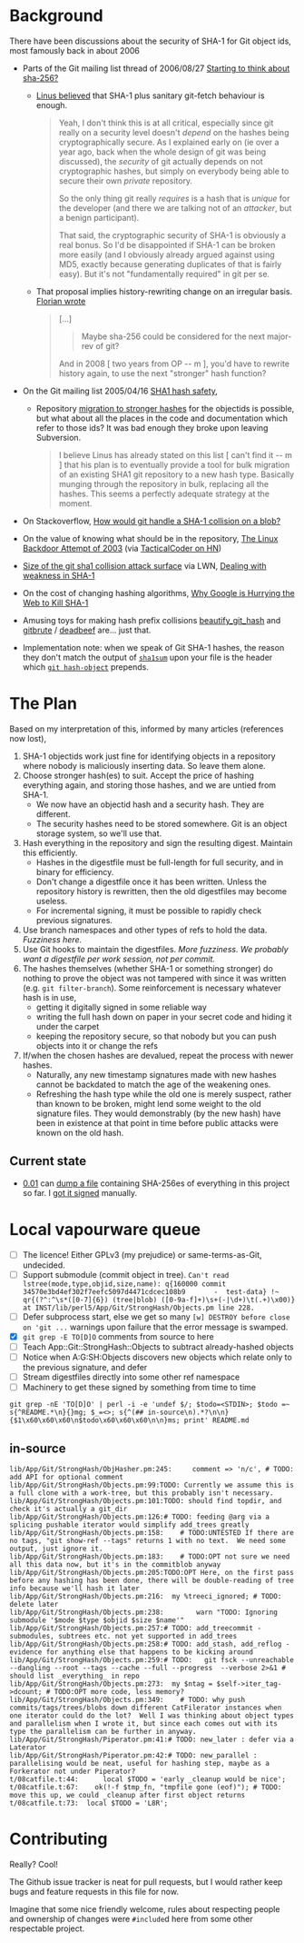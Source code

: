 # Background

There have been discussions about the security of SHA-1 for Git object ids, most famously back in about 2006

* Parts of the Git mailing list thread of 2006/08/27 [Starting to think about sha-256?](http://thread.gmane.org/gmane.comp.version-control.git/26106)
    * [Linus believed](http://thread.gmane.org/gmane.comp.version-control.git/26106/focus=26204) that SHA-1 plus sanitary git-fetch behaviour is enough.

		> Yeah, I don't think this is at all critical, especially since git really on a security level doesn't _depend_ on the hashes being cryptographically secure. As I explained early on (ie over a year ago, back when the whole design of git was being discussed), the _security_ of git actually depends on not cryptographic hashes, but simply on everybody being able to secure their own _private_ repository.
		>
		> So the only thing git really _requires_ is a hash that is _unique_ for the developer (and there we are talking not of an _attacker_, but a benign participant).
		>
		> That said, the cryptographic security of SHA-1 is obviously a real bonus.  So I'd be disappointed if SHA-1 can be broken more easily (and I obviously already argued against using MD5, exactly because generating duplicates of that is fairly easy). But it's not "fundamentally required" in git per se.

    * That proposal implies history-rewriting change on an irregular basis.  [Florian wrote](http://thread.gmane.org/gmane.comp.version-control.git/26106/focus=26204)

		>[...]
		>> Maybe sha-256 could be considered for the next major-rev of git?
		>
		> And in 2008 [ two years from OP -- m ], you'd have to rewrite history again, to use the next "stronger" hash function?

* On the Git mailing list 2005/04/16 [SHA1 hash safety](http://thread.gmane.org/gmane.comp.version-control.git/295),
    * Repository [migration to stronger hashes](http://thread.gmane.org/gmane.comp.version-control.git/295/focus=368) for the objectids is possible, but what about all the places in the code and documentation which refer to those ids?  It was bad enough they broke upon leaving Subversion.

		> I believe Linus has already stated on this list [ can't find it -- m ] that his plan is to eventually provide a tool for bulk migration of an existing SHA1 git repository to a new hash type.  Basically munging through the repository in bulk, replacing all the hashes.  This seems a perfectly adequate strategy at the moment.

* On Stackoverflow, [How would git handle a SHA-1 collision on a blob?](http://stackoverflow.com/a/9392525)
* On the value of knowing what should be in the repository, [The Linux Backdoor Attempt of 2003](https://freedom-to-tinker.com/blog/felten/the-linux-backdoor-attempt-of-2003/) (via [TacticalCoder on HN](https://news.ycombinator.com/item?id=7628161))
* [Size of the git sha1 collision attack surface](http://joeyh.name/blog/entry/size_of_the_git_sha1_collision_attack_surface/) via LWN, [Dealing with weakness in SHA-1](https://lwn.net/Articles/337745/)
* On the cost of changing hashing algorithms, [Why Google is Hurrying the Web to Kill SHA-1](https://konklone.com/post/why-google-is-hurrying-the-web-to-kill-sha-1)
* Amusing toys for making hash prefix collisions [beautify_git_hash](https://github.com/vog/beautify_git_hash) and [gitbrute](https://github.com/bradfitz/gitbrute) / [deadbeef](https://github.com/bradfitz/deadbeef) are...  just that.
* Implementation note: when we speak of Git SHA-1 hashes, the reason they don't match the output of [`sha1sum`](https://en.wikipedia.org/wiki/Sha1sum#External_links) upon your file is the header which [`git hash-object`](http://git-scm.com/docs/git-hash-object) prepends.

# The Plan

Based on my interpretation of this, informed by many articles (references now lost),

1. SHA-1 objectids work just fine for identifying objects in a repository where nobody is maliciously inserting data.  So leave them alone.
2. Choose stronger hash(es) to suit.  Accept the price of hashing everything again, and storing those hashes, and we are untied from SHA-1.
    * We now have an objectid hash and a security hash.  They are different.
    * The security hashes need to be stored somewhere.  Git is an object storage system, so we'll use that.
3. Hash everything in the repository and sign the resulting digest.  Maintain this efficiently.
    * Hashes in the digestfile must be full-length for full security, and in binary for efficiency.
    * Don't change a digestfile once it has been written.  Unless the repository history is rewritten, then the old digestfiles may become useless.
    * For incremental signing, it must be possible to rapidly check previous signatures.
4. Use branch namespaces and other types of refs to hold the data.  *Fuzziness here.*
5. Use Git hooks to maintain the digestfiles.  *More fuzziness.  We probably want a digestfile per work session, not per commit.*
6. The hashes themselves (whether SHA-1 or something stronger) do nothing to prove the object was not tampered with since it was written (e.g. `git filter-branch`).  Some reinforcement is necessary whatever hash is in use,
    * getting it digitally signed in some reliable way
    * writing the full hash down on paper in your secret code and hiding it under the carpet
    * keeping the repository secure, so that nobody but you can push objects into it or change the refs
7. If/when the chosen hashes are devalued, repeat the process with newer hashes.
    * Naturally, any new timestamp signatures made with new hashes cannot be backdated to match the age of the weakening ones.
    * Refreshing the hash type while the old one is merely suspect, rather than known to be broken, might lend some weight to the old signature files.  They would demonstrably (by the new hash) have been in existence at that point in time before public attacks were known on the old hash.

## Current state

* [0.01](https://github.com/mcast/git-stronghash/releases/tag/0.01) can [dump a file](https://github.com/mcast/git-stronghash/commit/56b081522d854be9084470b23ad72880a35723cd) containing SHA-256es of everything in this project so far.  I [got it signed](http://virtual-notary.org/log/ac20e7eb-b833-4b59-92e9-9ef069e63373/) manually.

# Local vapourware queue

* [ ] The licence!  Either GPLv3 (my prejudice) or same-terms-as-Git, undecided.
* [ ] Support submodule (commit object in tree).  `Can't read lstree(mode,type,objid,size,name): q{160000 commit 34570e3bd4ef302f7eefc5097d4471cdcec108b9       -  test-data} !~ qr{(?^:^\s*([0-7]{6}) (tree|blob) ([0-9a-f]+)\s+(-|\d+)\t(.+)\x00)} at INST/lib/perl5/App/Git/StrongHash/Objects.pm line 228.`
* [ ] Defer subprocess start, else we get so many `[w] DESTROY before close on 'git ...` warnings upon failure that the error message is swamped.
* [X] `git grep -E TO[D]O` comments from source to here
* [ ] Teach App::Git::StrongHash::Objects to subtract already-hashed objects
* [ ] Notice when A:G:SH:Objects discovers new objects which relate only to the previous signature, and defer
* [ ] Stream digestfiles directly into some other ref namespace
* [ ] Machinery to get these signed by something from time to time

```
git grep -nE 'TO[D]O' | perl -i -e 'undef $/; $todo=<STDIN>; $todo =~ s{^README.*\n}{}mg; $_=<>; s{^(## in-source\n).*?\n\n}{$1\x60\x60\x60\n$todo\x60\x60\x60\n\n}ms; print' README.md
```
## in-source
```
lib/App/Git/StrongHash/ObjHasher.pm:245:     comment => 'n/c', # TODO: add API for optional comment
lib/App/Git/StrongHash/Objects.pm:99:TODO: Currently we assume this is a full clone with a work-tree, but this probably isn't necessary.
lib/App/Git/StrongHash/Objects.pm:101:TODO: should find topdir, and check it's actually a git_dir
lib/App/Git/StrongHash/Objects.pm:126:# TODO: feeding @arg via a splicing pushable iterator would simplify add_trees greatly
lib/App/Git/StrongHash/Objects.pm:158:    # TODO:UNTESTED If there are no tags, "git show-ref --tags" returns 1 with no text.  We need some output, just ignore it.
lib/App/Git/StrongHash/Objects.pm:183:    # TODO:OPT not sure we need all this data now, but it's in the commitblob anyway
lib/App/Git/StrongHash/Objects.pm:205:TODO:OPT Here, on the first pass before any hashing has been done, there will be double-reading of tree info because we'll hash it later
lib/App/Git/StrongHash/Objects.pm:216:  my %treeci_ignored; # TODO: delete later
lib/App/Git/StrongHash/Objects.pm:238:        warn "TODO: Ignoring submodule '$mode $type $objid $size $name'"
lib/App/Git/StrongHash/Objects.pm:257:# TODO: add_treecommit - submodules, subtrees etc. not yet supported in add_trees
lib/App/Git/StrongHash/Objects.pm:258:# TODO: add_stash, add_reflog - evidence for anything else that happens to be kicking around
lib/App/Git/StrongHash/Objects.pm:259:# TODO:   git fsck --unreachable --dangling --root --tags --cache --full --progress  --verbose 2>&1 # should list _everything_ in repo
lib/App/Git/StrongHash/Objects.pm:273:  my $ntag = $self->iter_tag->dcount; # TODO:OPT more code, less memory?
lib/App/Git/StrongHash/Objects.pm:349:    # TODO: why push commits/tags/trees/blobs down different CatFilerator instances when one iterator could do the lot?  Well I was thinking about object types and parallelism when I wrote it, but since each comes out with its type the parallelism can be further in anyway.
lib/App/Git/StrongHash/Piperator.pm:41:# TODO: new_later : defer via a Laterator
lib/App/Git/StrongHash/Piperator.pm:42:# TODO: new_parallel : parallelising would be neat, useful for hashing step, maybe as a Forkerator not under Piperator?
t/08catfile.t:44:      local $TODO = 'early _cleanup would be nice';
t/08catfile.t:67:    ok(!-f $tmp_fn, "tmpfile gone (eof)"); # TODO: move this up, we could _cleanup after first object returns
t/08catfile.t:73:  local $TODO = 'L8R';
```

# Contributing

Really? Cool!

The Github issue tracker is neat for pull requests, but I would rather keep bugs and feature requests in this file for now.

Imagine that some nice friendly welcome, rules about respecting people and ownership of changes were `#include`d here from some other respectable project.
